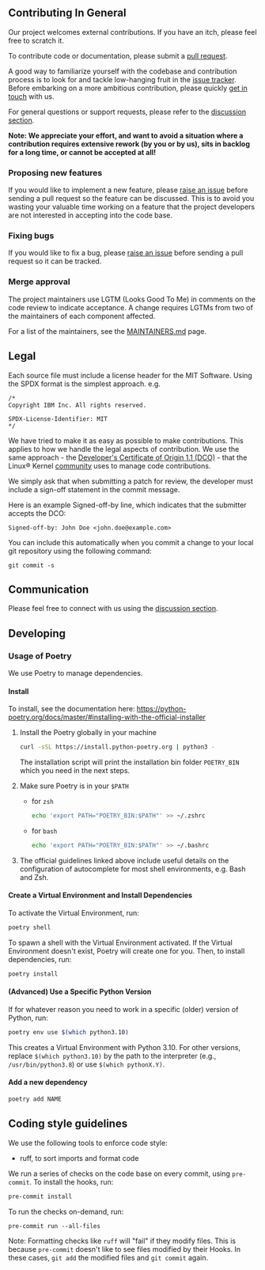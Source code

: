 ## Contributing In General

Our project welcomes external contributions. If you have an itch, please feel
free to scratch it.

To contribute code or documentation, please submit a [pull request](https://github.com/docling-project/docling-serve/pulls).

A good way to familiarize yourself with the codebase and contribution process is
to look for and tackle low-hanging fruit in the [issue tracker](https://github.com/docling-project/docling-serve/issues).
Before embarking on a more ambitious contribution, please quickly [get in touch](#communication) with us.

For general questions or support requests, please refer to the [discussion section](https://github.com/docling-project/docling-serve/discussions).

**Note: We appreciate your effort, and want to avoid a situation where a contribution
requires extensive rework (by you or by us), sits in backlog for a long time, or
cannot be accepted at all!**

### Proposing new features

If you would like to implement a new feature, please [raise an issue](https://github.com/docling-project/docling-serve/issues)
before sending a pull request so the feature can be discussed. This is to avoid
you wasting your valuable time working on a feature that the project developers
are not interested in accepting into the code base.

### Fixing bugs

If you would like to fix a bug, please [raise an issue](https://github.com/docling-project/docling-serve/issues) before sending a
pull request so it can be tracked.

### Merge approval

The project maintainers use LGTM (Looks Good To Me) in comments on the code
review to indicate acceptance. A change requires LGTMs from two of the
maintainers of each component affected.

For a list of the maintainers, see the [MAINTAINERS.md](MAINTAINERS.md) page.

## Legal

Each source file must include a license header for the MIT
Software. Using the SPDX format is the simplest approach.
e.g.

```text
/*
Copyright IBM Inc. All rights reserved.

SPDX-License-Identifier: MIT
*/
```

We have tried to make it as easy as possible to make contributions. This
applies to how we handle the legal aspects of contribution. We use the
same approach - the [Developer's Certificate of Origin 1.1 (DCO)](https://github.com/hyperledger/fabric/blob/master/docs/source/DCO1.1.txt) - that the Linux® Kernel [community](https://elinux.org/Developer_Certificate_Of_Origin)
uses to manage code contributions.

We simply ask that when submitting a patch for review, the developer
must include a sign-off statement in the commit message.

Here is an example Signed-off-by line, which indicates that the
submitter accepts the DCO:

```text
Signed-off-by: John Doe <john.doe@example.com>
```

You can include this automatically when you commit a change to your
local git repository using the following command:

```text
git commit -s
```

## Communication

Please feel free to connect with us using the [discussion section](https://github.com/docling-project/docling-serve/discussions).

## Developing

### Usage of Poetry

We use Poetry to manage dependencies.

#### Install

To install, see the documentation here: <https://python-poetry.org/docs/master/#installing-with-the-official-installer>

1. Install the Poetry globally in your machine

    ```bash
    curl -sSL https://install.python-poetry.org | python3 -
    ```

    The installation script will print the installation bin folder `POETRY_BIN` which you need in the next steps.

2. Make sure Poetry is in your `$PATH`
    - for `zsh`

        ```sh
        echo 'export PATH="POETRY_BIN:$PATH"' >> ~/.zshrc
        ```

    - for `bash`

        ```sh
        echo 'export PATH="POETRY_BIN:$PATH"' >> ~/.bashrc
        ```

3. The official guidelines linked above include useful details on the configuration of autocomplete for most shell environments, e.g. Bash and Zsh.

#### Create a Virtual Environment and Install Dependencies

To activate the Virtual Environment, run:

```bash
poetry shell
```

To spawn a shell with the Virtual Environment activated. If the Virtual Environment doesn't exist, Poetry will create one for you. Then, to install dependencies, run:

```bash
poetry install
```

#### (Advanced) Use a Specific Python Version

If for whatever reason you need to work in a specific (older) version of Python, run:

```bash
poetry env use $(which python3.10)
```

This creates a Virtual Environment with Python 3.10. For other versions, replace `$(which python3.10)` by the path to the interpreter (e.g., `/usr/bin/python3.8`) or use `$(which pythonX.Y)`.

#### Add a new dependency

```bash
poetry add NAME
```

## Coding style guidelines

We use the following tools to enforce code style:

- ruff, to sort imports and format code

We run a series of checks on the code base on every commit, using `pre-commit`. To install the hooks, run:

```bash
pre-commit install
```

To run the checks on-demand, run:

```shell
pre-commit run --all-files
```

Note: Formatting checks like `ruff` will "fail" if they modify files. This is because `pre-commit` doesn't like to see files modified by their Hooks. In these cases, `git add` the modified files and `git commit` again.
